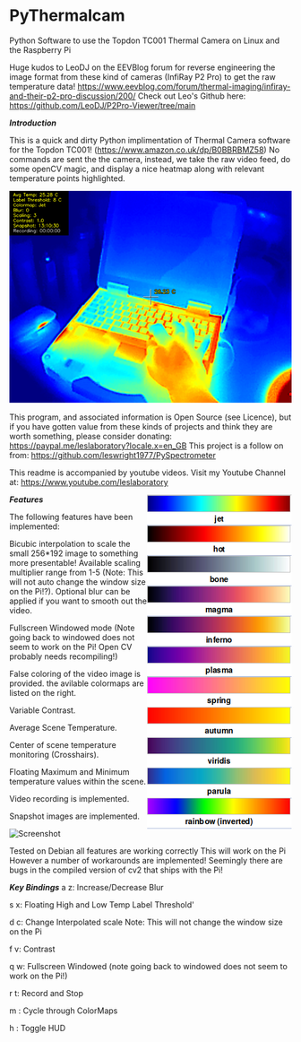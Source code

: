 # PyThermalcam
Python Software to use the Topdon TC001 Thermal Camera on Linux and the Raspberry Pi

Huge kudos to LeoDJ on the EEVBlog forum for reverse engineering the image format from these kind of cameras (InfiRay P2 Pro) to get the raw temperature data!
https://www.eevblog.com/forum/thermal-imaging/infiray-and-their-p2-pro-discussion/200/
Check out Leo's Github here: https://github.com/LeoDJ/P2Pro-Viewer/tree/main

***Introduction***

This is a quick and dirty Python implimentation of Thermal Camera software for the Topdon TC001!
(https://www.amazon.co.uk/dp/B0BBRBMZ58)
No commands are sent the the camera, instead, we take the raw video feed, do some openCV magic, and display a nice heatmap along with relevant temperature points highlighted.

![Screenshot](media/TC00120230701-131032.png)

This program, and associated information is Open Source (see Licence), but if you have gotten value from these kinds of projects and think they are worth something, please consider donating: https://paypal.me/leslaboratory?locale.x=en_GB This project is a follow on from: https://github.com/leswright1977/PySpectrometer

This readme is accompanied by youtube videos. Visit my Youtube Channel at: https://www.youtube.com/leslaboratory

***Features***
<img align="right" src="media/colormaps.png">

The following features have been implemented:

Bicubic interpolation to scale the small 256*192 image to something more presentable! Available scaling multiplier range from 1-5 (Note: This will not auto change the window size on the Pi!?). Optional blur can be applied if you want to smooth out the video. 

Fullscreen Windowed mode (Note going back to windowed does not seem to work on the Pi! Open CV probably needs recompiling!)

False coloring of the video image is provided. the avilable colormaps are listed on the right.

Variable Contrast.

Average Scene Temperature.

Center of scene temperature monitoring (Crosshairs).

Floating Maximum and Minimum temperature values within the scene.

Video recording is implemented.

Snapshot images are implemented.




![Screenshot](media/fluorescent.png)

Tested on Debian all features are working correctly
This will work on the Pi However a number of workarounds are implemented!
Seemingly there are bugs in the compiled version of cv2 that ships with the Pi!

***Key Bindings***
a z: Increase/Decrease Blur

s x: Floating High and Low Temp Label Threshold'

d c: Change Interpolated scale Note: This will not change the window size on the Pi

f v: Contrast

q w: Fullscreen Windowed (note going back to windowed does not seem to work on the Pi!)

r t: Record and Stop

m : Cycle through ColorMaps

h : Toggle HUD
